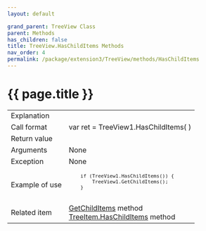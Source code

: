 ```yaml
---
layout: default

grand_parent: TreeView Class
parent: Methods
has_children: false
title: TreeView.HasChildItems Methods
nav_order: 4
permalink: /package/extension3/TreeView/methods/HasChildItems
---
```

# {{ page.title }}

<table>
  <tr>
    <td>Explanation</td>
    <td colspan="2"></td>
  </tr>
  <tr>
    <td>Call format</td>
    <td colspan="2">var ret = TreeView1.HasChildItems( )</td>
  </tr>
  <tr>
    <td>Return value</td>
    <td colspan="2"></td>
  </tr>  
  <tr>
    <td>Arguments</td>
    <td colspan="2">None</td>
  </tr>
  <tr>
    <td>Exception</td>
    <td colspan="2">None</td>
  </tr>
  <tr>
    <td>Example of use</td>
    <td colspan="2"><code><pre>
    if (TreeView1.HasChildItems()) {
        TreeView1.GetChildItems();
    }
    </pre></code></td>
  </tr>
  <tr>
    <td>Related item</td>
    <td colspan="2"><a href="/package/extension3/TreeView/methods/GetChildItems">GetChildItems</a> method<br><a href="/package/extension3/treeitem/methods/HasChildItems">TreeItem.HasChildItems</a> method</td>
  </tr>
</table>